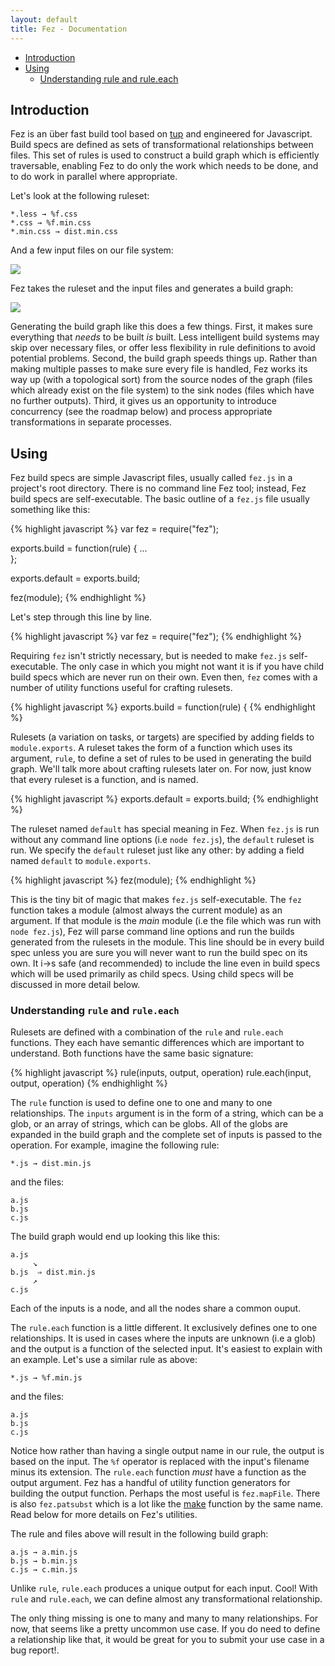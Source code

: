 ```yaml
---
layout: default
title: Fez - Documentation
---
```


* <a href="#intro">Introduction</a>
* <a href="#using">Using</a>
  * <a href="#understanding">Understanding rule and rule.each</a>

Introduction <a name="intro"></a>
------------

Fez is an über fast build tool based on [tup][2] and engineered for Javascript. Build specs are defined as sets of transformational relationships between files. This set of rules is used to construct a build graph which is efficiently traversable, enabling Fez to do only the work which needs to be done, and to do work in parallel where appropriate.

Let's look at the following ruleset:

    *.less → %f.css
    *.css → %f.min.css
    *.min.css → dist.min.css

And a few input files on our file system:

![](https://dl.dropboxusercontent.com/u/10832827/before.svg)

Fez takes  the ruleset and  the input files and  generates a
build graph:

![](https://dl.dropboxusercontent.com/u/10832827/after.svg)

Generating the build graph like this does a few things. First, it makes sure
everything that *needs* to be built *is* built. Less intelligent build systems
may skip over necessary files, or offer less flexibility in rule definitions to
avoid potential problems. Second, the build graph speeds things up. Rather than
making multiple passes to make sure every file is handled, Fez works its way up
(with a topological sort) from the source nodes of the graph (files which
already exist on the file system) to the sink nodes (files which have no further
outputs). Third, it gives us an opportunity to introduce concurrency (see the
roadmap below) and process appropriate transformations in separate processes.

Using <a name="using"></a>
-----

Fez build specs are simple Javascript files, usually called `fez.js` in a
project's root directory. There is no command line Fez tool; instead, Fez build
specs are self-executable.  The basic outline of a `fez.js` file usually
something like this:

{% highlight javascript %}
var fez = require("fez");

exports.build = function(rule) {
  ...    		  
};

exports.default = exports.build;

fez(module);
{% endhighlight %}

Let's step through this line by line.

{% highlight javascript %}
var fez = require("fez");
{% endhighlight %}

Requiring `fez` isn't strictly necessary, but is needed to make `fez.js`
self-executable. The only case in which you might not want it is if you have
child build specs which are never run on their own. Even then, `fez` comes with
a number of utility functions useful for crafting rulesets.

{% highlight javascript %}
exports.build = function(rule) {
{% endhighlight %}

Rulesets (a variation on tasks, or targets) are specified by adding fields to
`module.exports`.  A ruleset takes the form of a function which uses its
argument, `rule`, to define a set of rules to be used in generating the build
graph. We'll talk more about crafting rulesets later on. For now, just know that
every ruleset is a function, and is named.

{% highlight javascript %}
exports.default = exports.build;
{% endhighlight %}

The ruleset named `default` has special meaning in Fez. When `fez.js` is run
without any command line options (i.e `node fez.js`), the `default` ruleset is
run.  We specify the `default` ruleset just like any other: by adding a field
named `default` to `module.exports`.

{% highlight javascript %}
fez(module);
{% endhighlight %}

This is the tiny bit of magic that makes `fez.js` self-executable.  The `fez`
function takes a module (almost always the current module) as an argument. If
that module is the *main* module (i.e the file which was run with `node
fez.js`), Fez will parse command line options and run the builds generated from
the rulesets in the module. This line should be in every build spec unless you
are sure you will never want to run the build spec on its own. It i→s safe (and
recommended) to include the line even in build specs which will be used
primarily as child specs. Using child specs will be discussed in more detail
below.

### Understanding `rule` and `rule.each` <a name="understanding"></a>

Rulesets  are  defined  with  a   combination  of  the  `rule`  and  `rule.each`
functions.  They  each   have  semantic  differences  which   are  important  to
understand. Both functions have the same basic signature:

{% highlight javascript %}
rule(inputs, output, operation)
rule.each(input, output, operation)
{% endhighlight %}

The `rule` function is used to define one to one and many to one
relationships. The `inputs` argument is in the form of a string, which can be a
glob, or an array of strings, which can be globs. All of the globs are expanded
in the build graph and the complete set of inputs is passed to the
operation. For example, imagine the following rule:

    *.js → dist.min.js

and the files:

    a.js
    b.js
    c.js

The build graph would end up looking this like this:

    a.js
         ↘
    b.js  ⇒ dist.min.js
         ↗
    c.js

Each of the inputs is a node, and all the nodes share a common ouput.

The `rule.each` function is a little different.  It exclusively defines one to
one relationships. It is used in cases where the inputs are unknown (i.e a glob)
and the output is a function of the selected input. It's easiest to explain with
an example. Let's use a similar rule as above:

    *.js → %f.min.js

and the files:

    a.js
    b.js
    c.js

Notice how rather than having a single output name in our rule, the output is
based on the input.  The `%f` operator is replaced with the input's filename
minus its extension. The `rule.each` function *must* have a function as the
output argument. Fez has a handful of utility function generators for building
the output function. Perhaps the most useful is `fez.mapFile`. There is also
`fez.patsubst` which is a lot like the [make][1] function by the same name. Read
below for more details on Fez's utilities.

The rule and files above  will result in the following build
graph:

    a.js → a.min.js
    b.js → b.min.js
    c.js → c.min.js

Unlike `rule`, `rule.each` produces a unique output for each input.  Cool! With
`rule` and `rule.each`, we can define almost any transformational relationship.

The only thing missing is one to many and many to many relationships. For now,
that seems like a pretty uncommon use case.  If you do need to define a
relationship like that, it would be great for you to submit your use case in a
bug report!.

[1]: https://www.gnu.org/software/make/
[2]: http://gittup.org/tup/
